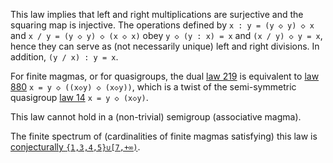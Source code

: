 This law implies that left and right multiplications are surjective and the squaring map is injective.  The operations defined by `x : y = (y ◇ y) ◇ x` and `x / y = (y ◇ y) ◇ (x ◇ x)` obey `y ◇ (y : x) = x` and `(x / y) ◇ y = x`, hence they can serve as (not necessarily unique) left and right divisions.  In addition, `(y / x) : y = x`.

For finite magmas, or for quasigroups, the dual [law 219](https://teorth.github.io/equational_theories/implications/?219) is equivalent to [law 880](https://teorth.github.io/equational_theories/implications/?880) `x = y ◇ ((x◇y) ◇ (x◇y))`, which is a twist of the semi-symmetric quasigroup [law 14](https://teorth.github.io/equational_theories/implications/?14) `x = y ◇ (x◇y)`.

This law cannot hold in a (non-trivial) semigroup (associative magma).

The finite spectrum of (cardinalities of finite magmas satisfying) this law is [conjecturally `{1,3,4,5}∪[7,+∞)`](https://leanprover.zulipchat.com/#narrow/channel/458659-Equational/topic/Order.203.20Spectra/with/527073087).
